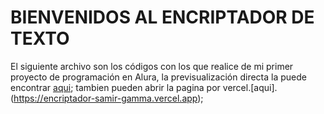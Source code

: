# BIENVENIDOS AL ENCRIPTADOR DE TEXTO

El siguiente archivo son los códigos con los que realice de mi primer proyecto de programación en Alura,  la previsualización directa la puede encontrar [aqui](https://github.com/Samir0911/EncriptadorSamir); tambien pueden abrir la pagina por vercel.[aqui].(https://encriptador-samir-gamma.vercel.app);
